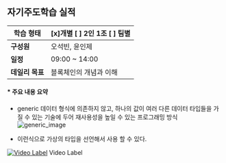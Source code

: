 ## 자기주도학습 실적


| **학습 형태** | [x]개별 [ ] 2인 1조 [ ] 팀별 |
| ------------- | -------------------------- |
| **구성원** | 오석빈, 윤인제 |
| **일정** | 09:00 ~ 14:00 |
| **데일리 목표** | 블록체인의 개념과 이해 |



#### * 주요 내용 요약

- generic 데이터 형식에 의존하지 않고, 하나의 값이 여러 다른 데이터 타입들을 가질 수 있는 기술에 두어 재사용성을 높일 수 있는 프로그래밍 방식![generic_image](/images/generic_image.png)

- 이런식으로 가상의 타입을 선언해서 사용 할 수 있다.


[![Video Label](http://img.youtube.com/vi/nZzdDg5N9jc/0.jpg)](https://youtu.be/nZzdDg5N9jc) Video Label

